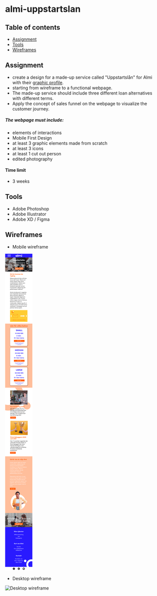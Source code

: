 # almi-uppstartslan

## Table of contents
* [Assignment](#assignment)
* [Tools](#tools)
* [Wireframes](#wireframes)

## Assignment

- create a design for a made-up service called "Uppstartslån" for Almi with their [graphic profile](https://www.almi.se/om-almi/press/grafisk-profil/).
- starting from wireframe to a functional webpage.
- The made-up service should include three different loan alternatives with different terms.
- Apply the concept of sales funnel on the webpage to visualize the customer journey.

##### The webpage must include:
- elements of interactions
- Mobile First Design
- at least 3 graphic elements made from scratch
- at least 3 icons
- at least 1 cut out person 
- edited photography

#### Time limit
- 3 weeks

## Tools

- Adobe Photoshop
- Adobe Illustrator
- Adobe XD / Figma

## Wireframes

- Mobile wireframe 

![Mobile wireframe](https://github.com/R4YLx/almi-uppstartslan/blob/main/assets/images/almi-wireframe-mobile.png)

- Desktop wireframe

![Desktop wireframe](https://github.com/R4YLx/almi-uppstartslan/blob/main/assets/images/almi-wireframe-web.png)
